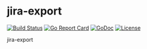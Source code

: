 # jira-export

[![Build Status](https://api.travis-ci.org/nortonlifelock/jira-export.svg?branch=master)](https://travis-ci.org/nortonlifelock/jira-export)
[![Go Report Card](https://goreportcard.com/badge/github.com/nortonlifelock/jira-export)](https://goreportcard.com/report/github.com/nortonlifelock/jira-export)
[![GoDoc](https://godoc.org/github.com/nortonlifelock/jira-export?status.svg)](https://godoc.org/github.com/nortonlifelock/jira-export)
[![License](https://img.shields.io/badge/License-Apache%202.0-blue.svg)](https://opensource.org/licenses/Apache-2.0)

jira-export
